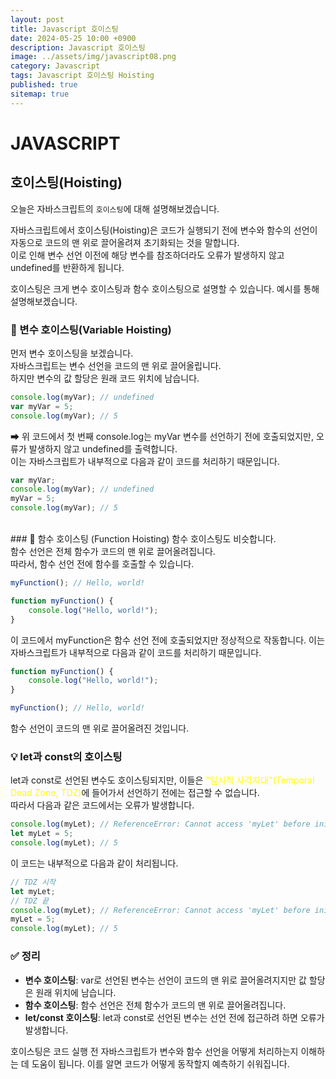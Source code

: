 ```yaml
---
layout: post
title: Javascript 호이스팅
date: 2024-05-25 10:00 +0900
description: Javascript 호이스팅
image: ../assets/img/javascript08.png
category: Javascript
tags: Javascript 호이스팅 Hoisting
published: true
sitemap: true
---
```


# JAVASCRIPT

## 호이스팅(Hoisting)
오늘은 자바스크립트의 `호이스팅`에 대해 설명해보겠습니다.

자바스크립트에서 호이스팅(Hoisting)은 코드가 실행되기 전에 변수와 함수의 선언이 자동으로 코드의 맨 위로 끌어올려져 초기화되는 것을 말합니다.<br>
이로 인해 변수 선언 이전에 해당 변수를 참조하더라도 오류가 발생하지 않고 undefined를 반환하게 됩니다. <br>

호이스팅은 크게 변수 호이스팅과 함수 호이스팅으로 설명할 수 있습니다.
예시를 통해 설명해보겠습니다.<br>

### 📁 변수 호이스팅(Variable Hoisting)
먼저 변수 호이스팅을 보겠습니다.<br>
자바스크립트는 변수 선언을 코드의 맨 위로 끌어올립니다.<br>
하지만 변수의 값 할당은 원래 코드 위치에 남습니다.<br>

````javascript
console.log(myVar); // undefined
var myVar = 5;
console.log(myVar); // 5
````
➡ 위 코드에서 첫 번째 console.log는 myVar 변수를 선언하기 전에 호출되었지만, 오류가 발생하지 않고 undefined를 출력합니다.<br>
이는 자바스크립트가 내부적으로 다음과 같이 코드를 처리하기 때문입니다.

````javascript
var myVar;
console.log(myVar); // undefined
myVar = 5;
console.log(myVar); // 5
````
<br>
### 📁 함수 호이스팅 (Function Hoisting)
함수 호이스팅도 비슷합니다.<br>
함수 선언은 전체 함수가 코드의 맨 위로 끌어올려집니다.<br>
따라서, 함수 선언 전에 함수를 호출할 수 있습니다.

````javascript
myFunction(); // Hello, world!

function myFunction() {
    console.log("Hello, world!");
}
````
이 코드에서 myFunction은 함수 선언 전에 호출되었지만 정상적으로 작동합니다. 이는 자바스크립트가 내부적으로 다음과 같이 코드를 처리하기 때문입니다.

````javascript
function myFunction() {
    console.log("Hello, world!");
}

myFunction(); // Hello, world!
````
함수 선언이 코드의 맨 위로 끌어올려진 것입니다.
<br>
### 💡 let과 const의 호이스팅
let과 const로 선언된 변수도 호이스팅되지만, 이들은 <span style="color:yellow">"일시적 사각지대"(Temporal Dead Zone, TDZ)</span>에 들어가서 선언하기 전에는 접근할 수 없습니다.<br>
따라서 다음과 같은 코드에서는 오류가 발생합니다.

````javascript
console.log(myLet); // ReferenceError: Cannot access 'myLet' before initialization
let myLet = 5;
console.log(myLet); // 5
````
이 코드는 내부적으로 다음과 같이 처리됩니다.

````javascript
// TDZ 시작
let myLet;
// TDZ 끝
console.log(myLet); // ReferenceError: Cannot access 'myLet' before initialization
myLet = 5;
console.log(myLet); // 5
````

### ✅ 정리
- <b>변수 호이스팅</b>: var로 선언된 변수는 선언이 코드의 맨 위로 끌어올려지지만 값 할당은 원래 위치에 남습니다.
- <b>함수 호이스팅</b>: 함수 선언은 전체 함수가 코드의 맨 위로 끌어올려집니다.
- <b>let/const 호이스팅</b>: let과 const로 선언된 변수는 선언 전에 접근하려 하면 오류가 발생합니다.

호이스팅은 코드 실행 전 자바스크립트가 변수와 함수 선언을 어떻게 처리하는지 이해하는 데 도움이 됩니다. 이를 알면 코드가 어떻게 동작할지 예측하기 쉬워집니다.